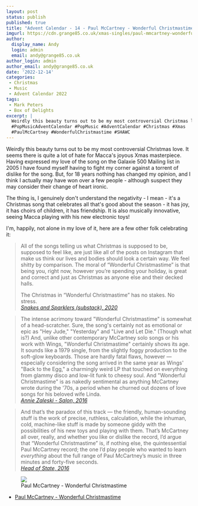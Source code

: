 ```yaml
---
layout: post
status: publish
published: true
title: "Advent Calendar - 14 - Paul McCartney - Wonderful Christmastime"
imgurl: https://cdn.grange85.co.uk/xmas-singles/paul-mmcartney-wonderful-christmastime-sleeve.jpg
author:
  display_name: Andy
  login: admin
  email: andy@grange85.co.uk
author_login: admin
author_email: andy@grange85.co.uk
date: '2022-12-14'
categories:
 - Christmas
 - Music
 - Advent Calendar 2022
tags:
 - Mark Peters
 - Box of Delights
excerpt: |
  Weirdly this beauty turns out to be my most controversial Christmas love. It seems there is quite a lot of hate for Macca's joyous Xmas masterpiece.
  #PopMusicAdventCalendar #PopMusic #AdventCalendar #Christmas #Xmas
  #PaulMcCartney #WonderfulChristmastime #SHAWC
---
```

Weirdly this beauty turns out to be my most controversial Christmas love. It seems there is quite a lot of hate for Macca's joyous Xmas masterpiece. Having expressed my love of the song on the Galaxie 500 Mailing list in 2005 I have found myself having to fight my corner against a torrent of dislike for the song. But, for 18 years nothing has changed my opinion, and I think I actually may have won over a few people - although suspect they may consider their change of heart ironic.

The thing is, I genuinely don't understand the negativity - I mean - it's a Christmas song that celebrates all that's good about the season  - it has joy, it has choirs of children, it has friendship. It is also musically innovative, seeing Macca playing with his new electronic toys!

I'm, happily, not alone in my love of it, here are a few other folk celebrating it:

> All of the songs telling us what Christmas is supposed to be, supposed to feel like, are just like all of the posts on Instagram that make us think our lives and bodies should look a certain way. We feel shitty by comparison. The moral of “Wonderful Christmastime” is that being you, right now, however you’re spending your holiday, is great and correct and just as Christmas as anyone else and their decked halls.
> 
> The Christmas in “Wonderful Christmastime” has no stakes. No stress.  
_[Snakes and Sparklers (substack), 2020](https://brendanmenapace.substack.com/p/wonderful-christmastime-is-the-only)_

> The intense acrimony toward "Wonderful Christmastime" is somewhat of a head-scratcher. Sure, the song's certainly not as emotional or epic as "Hey Jude," "Yesterday" and "Live and Let Die." (Though what is?) And, unlike other contemporary McCartney solo songs or his work with Wings, "Wonderful Christmastime" certainly shows its age. It sounds like a 1979 single, from the slightly foggy production to the soft-glow keyboards. Those are hardly fatal flaws, however — especially considering the song arrived in the same year as Wings' "Back to the Egg," a charmingly weird LP that touched on everything from glammy disco and low-lit funk to cheesy soul. And "Wonderful Christmastime" is as nakedly sentimental as anything McCartney wrote during the '70s, a period when he churned out dozens of love songs for his beloved wife Linda.  
_[Annie Zaleski - Salon, 2016](https://www.salon.com/2016/12/11/in-defense-of-paul-mccartneys-wonderful-christmastime/)_

> And that’s the paradox of this track — the friendly, human-sounding stuff is the work of precise, ruthless, calculation, while the inhuman, cold, machine-like stuff is made by someone giddy with the possibilities of his new toys and playing with them. That’s McCartney all over, really, and whether you like or dislike the record, I’d argue that “Wonderful Christmastime” is, if nothing else, the quintessential Paul McCartney record; the one I’d play people who wanted to learn *everything* about the full range of Paul McCartney’s music in three minutes and forty-five seconds.  
_[Head of State, 2016](https://andrewhickey.info/2016/12/12/in-defence-of-wonderful-christmastime/)_



<figure class="aligncenter"><img src="https://cdn.grange85.co.uk/xmas-singles/paul-mmcartney-wonderful-christmastime-sleeve.jpg" class="img-responsive" /><figcaption>Paul McCartney - Wonderful Christmastime</figcaption></figure>

 - [Paul McCartney - Wonderful Christmastime]()


